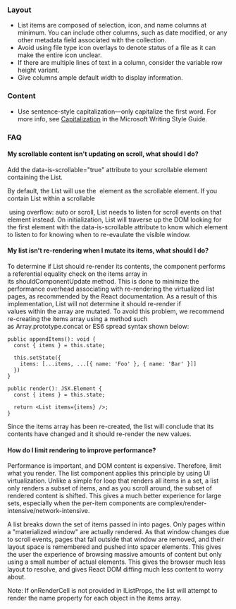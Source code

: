 ### Layout

- List items are composed of selection, icon, and name columns at minimum. You can include other columns, such as date modified, or any other metadata field associated with the collection.
- Avoid using file type icon overlays to denote status of a file as it can make the entire icon unclear.
- If there are multiple lines of text in a column, consider the variable row height variant.
- Give columns ample default width to display information.

### Content

- Use sentence-style capitalization—only capitalize the first word. For more info, see [Capitalization](https://docs.microsoft.com/style-guide/capitalization) in the Microsoft Writing Style Guide.  

### FAQ

#### My scrollable content isn't updating on scroll, what should I do?

Add the data-is-scrollable="true" attribute to your scrollable element containing the List.

By default, the List will use the <body> element as the scrollable element. If you contain List within a scrollable <div> using overflow: auto or scroll, List needs to listen for scroll events on that element instead. On initialization, List will traverse up the DOM looking for the first element with the data-is-scrollable attribute to know which element to listen to for knowing when to re-evaulate the visible window.

#### My list isn't re-rendering when I mutate its items, what should I do?

To determine if List should re-render its contents, the component performs a referential equality check on the items array in its shouldComponentUpdate method. This is done to minimize the performance overhead associating with re-rendering the virtualized list pages, as recommended by the React documentation.
As a result of this implementation, List will not determine it should re-render if values within the array are mutated. To avoid this problem, we recommend re-creating the items array using a method such as Array.prototype.concat or ES6 spread syntax shown below:

```
public appendItems(): void {
  const { items } = this.state;

  this.setState({
    items: [...items, ...[{ name: 'Foo' }, { name: 'Bar' }]]
  })
}

public render(): JSX.Element {
  const { items } = this.state;

  return <List items={items} />;
}
```

Since the items array has been re-created, the list will conclude that its contents have changed and it should re-render the new values.

#### How do I limit rendering to improve performance?

Performance is important, and DOM content is expensive. Therefore, limit what you render. The list component applies this principle by using UI virtualization. Unlike a simple for loop that renders all items in a set, a list only renders a subset of items, and as you scroll around, the subset of rendered content is shifted. This gives a much better experience for large sets, especially when the per-item components are complex/render-intensive/network-intensive.

A list breaks down the set of items passed in into pages. Only pages within a "materialized window" are actually rendered. As that window changes due to scroll events, pages that fall outside that window are removed, and their layout space is remembered and pushed into spacer elements. This gives the user the experience of browsing massive amounts of content but only using a small number of actual elements. This gives the browser much less layout to resolve, and gives React DOM diffing much less content to worry about.

Note: If onRenderCell is not provided in IListProps, the list will attempt to render the name property for each object in the items array.
